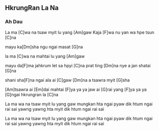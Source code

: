 ## HkrungRan La Na

### Ah Dau

La ma [C]wa na tsaw myit lu yang [Am]gaw
Kaja [F]wa nu yan wa hpe tsun [C]na

mayu ka[Dm]sha ngu ngai masat [G]na

la ma [C]wa na mahtai lu yang [Am]gaw

mayu da[F]ma jahkrum let sa hpyi [C]na
prat ting [Dm]na nye a jan shatai [G]na

shani sha[F]na ngai ala ai [C]gaw
[Dm]na a tsawra myit [G]sha

[Am]tsawra ai [Em]dai mahtai
[F]ya ya ya jaw ai [G]rai yang
[F]ya ya ya [G]ngai hkrungran la [C]na

La ma wa na tsaw myit lu yang gaw
mungkan hta ngai pyaw dik htum ngai rai sai
yawng yawng hta myit dik htum ngai rai sai

La ma wa na tsaw myit lu yang gaw
mungkan hta ngai pyaw dik htum ngai rai sai
yawng yawng hta myit dik htum ngai rai sai

